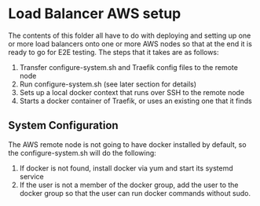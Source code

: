 # Load Balancer AWS setup

The contents of this folder all have to do with deploying and setting up one or more load balancers onto one or more AWS nodes so that at the end it is ready to go for E2E testing.  The steps that it takes are as follows:

1. Transfer configure-system.sh and Traefik config files to the remote node
2. Run configure-system.sh (see later section for details)
3. Sets up a local docker context that runs over SSH to the remote node
4. Starts a docker container of Traefik, or uses an existing one that it finds

## System Configuration

The AWS remote node is not going to have docker installed by default, so the configure-system.sh will do the following:

1. If docker is not found, install docker via yum and start its systemd service
2. If the user is not a member of the docker group, add the user to the docker group so that the user can run docker commands without sudo.